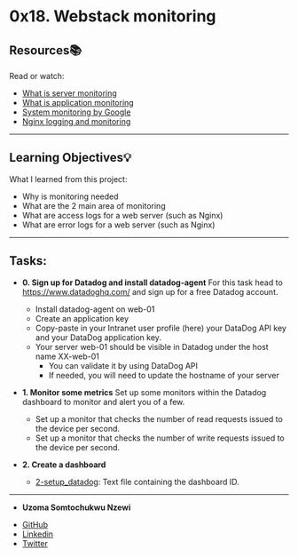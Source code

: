 # 0x18. Webstack monitoring

## Resources:books:
Read or watch:
* [What is server monitoring](https://intranet.hbtn.io/rltoken/m8e7smqRz3k4PUBnv0zB7g)
* [What is application monitoring](https://intranet.hbtn.io/rltoken/fGzCCVr7lwNEvarE8u1HRQ)
* [System monitoring by Google](https://intranet.hbtn.io/rltoken/h6WV2iIVUCL-atjFIu6TZA)
* [Nginx logging and monitoring](https://intranet.hbtn.io/rltoken/ZUIlnid6NphRWIaGZ3MTZQ)

---
## Learning Objectives:bulb:
What I learned from this project:

* Why is monitoring needed
* What are the 2 main area of monitoring
* What are access logs for a web server (such as Nginx)
* What are error logs for a web server (such as Nginx)

---
## Tasks:

* **0. Sign up for Datadog and install datadog-agent**
  For this task head to https://www.datadoghq.com/ and sign up for a free Datadog account.
    * Install datadog-agent on web-01
    * Create an application key
    * Copy-paste in your Intranet user profile (here) your DataDog API key and your DataDog application key.
    * Your server web-01 should be visible in Datadog under the host name XX-web-01
      * You can validate it by using DataDog API
      * If needed, you will need to update the hostname of your server

* **1. Monitor some metrics**
  Set up some monitors within the Datadog dashboard to monitor and alert you of a few.
    * Set up a monitor that checks the number of read requests issued to the device per second.
    * Set up a monitor that checks the number of write requests issued to the device per second.

* **2. Create a dashboard**
  * [2-setup_datadog](./2-setup_datadog): Text file containing
  the dashboard ID.

---
* **Uzoma Somtochukwu Nzewi**
 - [GitHub](https://github.com/)
 - [Linkedin](https://www.linkedin.com/in/)
 - [Twitter](https://twitter.com/)
